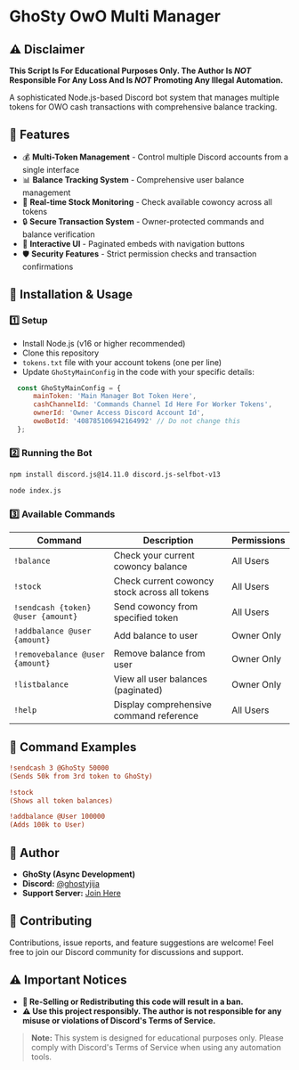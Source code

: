 # GhoSty OwO Multi Manager

## ⚠️ Disclaimer  

**This Script Is For Educational Purposes Only. The Author Is _NOT_ Responsible For Any Loss And Is _NOT_ Promoting Any Illegal Automation.**  

A sophisticated Node.js-based Discord bot system that manages multiple tokens for OWO cash transactions with comprehensive balance tracking.

## 🚀 Features  

- 💰 **Multi-Token Management** - Control multiple Discord accounts from a single interface
- 📊 **Balance Tracking System** - Comprehensive user balance management
- 🔄 **Real-time Stock Monitoring** - Check available cowoncy across all tokens
- 🔒 **Secure Transaction System** - Owner-protected commands and balance verification
- 📱 **Interactive UI** - Paginated embeds with navigation buttons
- 🛡️ **Security Features** - Strict permission checks and transaction confirmations

## 📖 Installation & Usage  

### 1️⃣ Setup  

- Install Node.js (v16 or higher recommended)
- Clone this repository
- `tokens.txt` file with your account tokens (one per line)
- Update `GhoStyMainConfig` in the code with your specific details:

```javascript
  const GhoStyMainConfig = {
      mainToken: 'Main Manager Bot Token Here',
      cashChannelId: 'Commands Channel Id Here For Worker Tokens',
      ownerId: 'Owner Access Discord Account Id',
      owoBotId: '408785106942164992' // Do not change this
  };
```

### 2️⃣ Running the Bot  

```bash
npm install discord.js@14.11.0 discord.js-selfbot-v13
```

```bash
node index.js
```

### 3️⃣ Available Commands  

| Command | Description | Permissions |
|---------|-------------|-------------|
| `!balance` | Check your current cowoncy balance | All Users |
| `!stock` | Check current cowoncy stock across all tokens | All Users |
| `!sendcash {token} @user {amount}` | Send cowoncy from specified token | All Users |
| `!addbalance @user {amount}` | Add balance to user | Owner Only |
| `!removebalance @user {amount}` | Remove balance from user | Owner Only |
| `!listbalance` | View all user balances (paginated) | Owner Only |
| `!help` | Display comprehensive command reference | All Users |

## 🎨 Command Examples  

```ini
!sendcash 3 @GhoSty 50000
(Sends 50k from 3rd token to GhoSty)

!stock
(Shows all token balances)

!addbalance @User 100000
(Adds 100k to User)
```

## 👤 Author  

- **GhoSty (Async Development)**  
- **Discord:** [@ghostyjija](https://discord.com/users/ghostyjija)  
- **Support Server:** [Join Here](https://discord.gg/SyMJymrV8x)  

## 🤝 Contributing  

Contributions, issue reports, and feature suggestions are welcome! Feel free to join our Discord community for discussions and support.

## ⚠️ Important Notices  

- **🚫 Re-Selling or Redistributing this code will result in a ban.**
- **⚠️ Use this project responsibly. The author is not responsible for any misuse or violations of Discord's Terms of Service.**

> **Note:** This system is designed for educational purposes only. Please comply with Discord's Terms of Service when using any automation tools.
